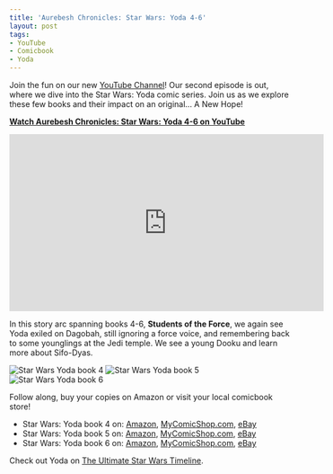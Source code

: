 ```yaml
---
title: 'Aurebesh Chronicles: Star Wars: Yoda 4-6'
layout: post
tags:
- YouTube
- Comicbook
- Yoda
---
```


Join the fun on our new [YouTube Channel](https://www.youtube.com/watch?v=6KbqUh7fAgY&t=22s&ab_channel=AurebeshFiles)! Our second episode is out, where we dive into the Star Wars: Yoda comic series. Join us as we explore these few books and their impact on an original... A New Hope!

<a href="https://youtu.be/yABYhJuCZb0?si=QiUSpxfWGOVNE1hE" target="_blank">**Watch Aurebesh Chronicles: Star Wars: Yoda 4-6 on YouTube**</a>

<iframe width="560" height="315" src="https://www.youtube.com/embed/yABYhJuCZb0?si=XEfSwz9gnlpHTBKV" title="YouTube video player" frameborder="0" allow="accelerometer; autoplay; clipboard-write; encrypted-media; gyroscope; picture-in-picture; web-share" allowfullscreen></iframe>

In this story arc spanning books 4-6, **Students of the Force**, we again see Yoda exiled on Dagobah, still ignoring a force voice, and remembering back to some younglings at the Jedi temple. We see a young Dooku and learn more about Sifo-Dyas. 

<img src="{{'comics/star wars yoda/star_wars_yoda4.jpg' | relative_url }}" class="comicbook" alt="Star Wars Yoda book 4" />
<img src="{{ 'comics/star wars yoda/star_wars_yoda5.jpg' | relative_url }}" class="comicbook" alt="Star Wars Yoda book 5" />
<img src="{{ 'comics/star wars yoda/star_wars_yoda6.jpg' | relative_url }}" class="comicbook" alt="Star Wars Yoda book 6"/>

Follow along, buy your copies on Amazon or visit your local comicbook store!
* Star Wars: Yoda book 4 on:
<a href="https://amzn.to/46ZtDHv" target="_blank">Amazon</a>,
<a href="https://www.mycomicshop.com/search?TID=57126621&AffID=2026649P01" target="_blank">MyComicShop.com</a>,
<a href="https://ebay.us/qNwEgo" target="_blank">eBay</a>
* Star Wars: Yoda book 5 on:
<a href="https://amzn.to/3tJfBvv" target="_blank">Amazon</a>,
<a href="https://www.mycomicshop.com/search?TID=57126621&AffID=2026649P01" target="_blank">MyComicShop.com</a>,
<a href="https://ebay.us/2pSdgN" target="_blank">eBay</a>
* Star Wars: Yoda book 6 on:
<a href="https://amzn.to/496nFGL" target="_blank">Amazon</a>,
<a href="https://www.mycomicshop.com/search?TID=57126621&AffID=2026649P01" target="_blank">MyComicShop.com</a>,
<a href="https://ebay.us/mpF1U3" target="_blank">eBay</a>

Check out Yoda on [The Ultimate Star Wars Timeline](https://timeline.starwars.guide/character/Yoda?year=0).
